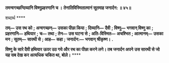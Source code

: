 **तमन्वगच्छन्दिव्यानि विष्णुप्रहरणानि च ।** **तेनातिविस्मितात्मानं सूतमाह जनार्दन: ॥ ४५॥** 

शब्दार्थ **** 

**तम्—** **उस रथ को** **; अन्वगच्छन्—** **उसका पीछा किया** **; दिव्यानि—** **दैवी** **; विष्णु—** **भगवान् विष्णु का** **; प्रहरणानि—** **हथियार** **;** **च—** **तथा** **; तेन—** **उस घटना से** **; अति-विस्मित—** **अचश्भित** **; आत्मानम्—** **उसका मन** **; सूतम्—** **सारथी से** **; आह—** **कहा** **;** **जनार्दन:—** **भगवान् श्रीकृष्ण।** **.** 

**विष्णु के सारे दैवी हथियार ऊपर उठ गये और रथ का पीछा करने लगे। तब जनार्दन अपने** **उस सारथी से जो यह सब देख कर अत्यधिक चकित था, बोले।** **** 